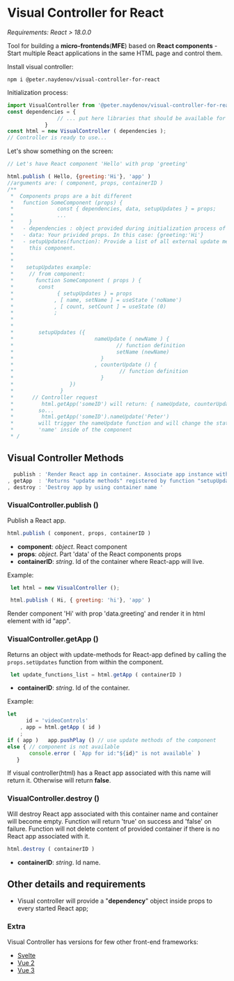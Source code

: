 # Visual Controller for React
*Requirements: React > 18.0.0*

Tool for building a **micro-frontends**(**MFE**) based on **React components** - Start multiple React applications in the same HTML page and control them.

Install visual controller:
```
npm i @peter.naydenov/visual-controller-for-react
```

Initialization process:
```js
import VisualController from '@peter.naydenov/visual-controller-for-react'
const dependencies = {
                // ... put here libraries that should be available for all components
            }
const html = new VisualController ( dependencies );
// Controller is ready to use...
```

Let's show something on the screen:
```js
// Let's have React component 'Hello' with prop 'greeting'

html.publish ( Hello, {greeting:'Hi'}, 'app' )
//arguments are: ( component, props, containerID )
/**
 *  Components props are a bit different
 *   function SomeComponent (props) {
 *              const { dependencies, data, setupUpdates } = props;
 *              ...
 *     }
 *   - dependencies : object provided during initialization process of VisualController
 *   - data: Your privided props. In this case: {greeting:'Hi'}
 *   - setupUpdates(function): Provide a list of all external update methods for 
 *     this component.
 * 
 * 
 *    setupUpdates example:
 *     // from component:
 *       function SomeComponent ( props ) {
 *        const 
 *              { setupUpdates } = props
 *             , [ name, setName ] = useState ('noName')
 *             , [ count, setCount ] = useState (0)
 *             ;
 *          
 *  
 *        setupUpdates ({
 *                          nameUpdate ( newName ) {
 *                                 // function definition
 *                                 setName (newName)
 *                            }
 *                          , counterUpdate () {
 *                                  // function definition
 *                            }
 *                  })
 *               }
 *      // Controller request
 *         html.getApp('someID') will return: { nameUpdate, counterUpdate }
 *        so...
 *         html.getApp('someID').nameUpdate('Peter')
 *        will trigger the nameUpdate function and will change the state of 
 *        'name' inside of the component
 * /
```


## Visual Controller Methods
```js
  publish : 'Render React app in container. Associate app instance with the container.'
, getApp  : 'Returns "update methods" registered by function "setupUpdates"'
, destroy : 'Destroy app by using container name '
```



### VisualController.publish ()
Publish a React app.
```js
html.publish ( component, props, containerID )
```
- **component**: *object*. React component
- **props**: *object*. Part 'data' of the React components props
- **containerID**: *string*. Id of the container where React-app will live.

Example:
```js
 let html = new VisualController ();

 html.publish ( Hi, { greeting: 'hi'}, 'app' )
```

Render component 'Hi' with prop 'data.greeting' and render it in html element with id "app".





### VisualController.getApp ()
Returns an object with update-methods for React-app defined by calling the `props.setUpdates` function from within the component.

```js
 let update_functions_list = html.getApp ( containerID )
```
- **containerID**: *string*. Id of the container.

Example:
```js
let 
      id = 'videoControls'
    , app = html.getApp ( id )
    ;
if ( app )   app.pushPlay () // use update methods of the component
else { // component is not available
       console.error ( `App for id:"${id}" is not available` )
   }
```
If visual controller(html) has a React app associated with this name will return it. Otherwise will return **false**.





### VisualController.destroy ()
Will destroy React app associated with this container name and container will become empty. Function will return 'true' on success and 'false' on failure. 
Function will not delete content of provided container if there is no React app associated with it.

```js
html.destroy ( containerID )
```
- **containerID**: *string*. Id name.

## Other details and requirements

- Visual controller will provide a "**dependency**" object inside props to every started React app;


### Extra

Visual Controller has versions for few other front-end frameworks:
- [Svelte](https://github.com/PeterNaydenov/visual-controller-for-svelte3)
- [Vue 2](https://github.com/PeterNaydenov/visual-controller-for-vue)
- [Vue 3](https://github.com/PeterNaydenov/visual-controller-for-vue3) 
